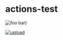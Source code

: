 # actions-test

![foo bar](https://github.com/gnush/actions-test/actions/workflows/upload.yml/badge.svg))

[![upload](https://github.com/gnush/actions-test/actions/workflows/upload.yml/badge.svg)](https://github.com/gnush/actions-test/actions/workflows/upload.yml)